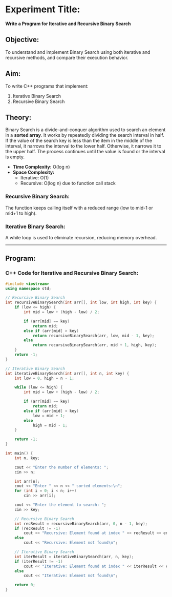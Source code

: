 # Experiment Title:
**Write a Program for Iterative and Recursive Binary Search**

## Objective:
To understand and implement Binary Search using both iterative and recursive methods, and compare their execution behavior.

## Aim:
To write C++ programs that implement:
1. Iterative Binary Search
2. Recursive Binary Search

## Theory:

Binary Search is a divide-and-conquer algorithm used to search an element in a **sorted array**. It works by repeatedly dividing the search interval in half. If the value of the search key is less than the item in the middle of the interval, it narrows the interval to the lower half. Otherwise, it narrows it to the upper half. The process continues until the value is found or the interval is empty.

- **Time Complexity:** O(log n)
- **Space Complexity:**
  - Iterative: O(1)
  - Recursive: O(log n) due to function call stack

### Recursive Binary Search:
The function keeps calling itself with a reduced range (low to mid-1 or mid+1 to high).

### Iterative Binary Search:
A while loop is used to eliminate recursion, reducing memory overhead.

---

## Program:

### C++ Code for Iterative and Recursive Binary Search:

```cpp
#include <iostream>
using namespace std;

// Recursive Binary Search
int recursiveBinarySearch(int arr[], int low, int high, int key) {
    if (low <= high) {
        int mid = low + (high - low) / 2;

        if (arr[mid] == key)
            return mid;
        else if (arr[mid] > key)
            return recursiveBinarySearch(arr, low, mid - 1, key);
        else
            return recursiveBinarySearch(arr, mid + 1, high, key);
    }
    return -1;
}

// Iterative Binary Search
int iterativeBinarySearch(int arr[], int n, int key) {
    int low = 0, high = n - 1;

    while (low <= high) {
        int mid = low + (high - low) / 2;

        if (arr[mid] == key)
            return mid;
        else if (arr[mid] < key)
            low = mid + 1;
        else
            high = mid - 1;
    }

    return -1;
}

int main() {
    int n, key;

    cout << "Enter the number of elements: ";
    cin >> n;

    int arr[n];
    cout << "Enter " << n << " sorted elements:\n";
    for (int i = 0; i < n; i++)
        cin >> arr[i];

    cout << "Enter the element to search: ";
    cin >> key;

    // Recursive Binary Search
    int recResult = recursiveBinarySearch(arr, 0, n - 1, key);
    if (recResult != -1)
        cout << "Recursive: Element found at index " << recResult << endl;
    else
        cout << "Recursive: Element not found\n";

    // Iterative Binary Search
    int iterResult = iterativeBinarySearch(arr, n, key);
    if (iterResult != -1)
        cout << "Iterative: Element found at index " << iterResult << endl;
    else
        cout << "Iterative: Element not found\n";

    return 0;
}
